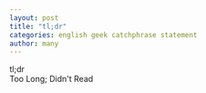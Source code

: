 ```yaml
---
layout: post
title: "tl;dr"
categories: english geek catchphrase statement
author: many
---
```


tl;dr   
Too Long; Didn't Read
